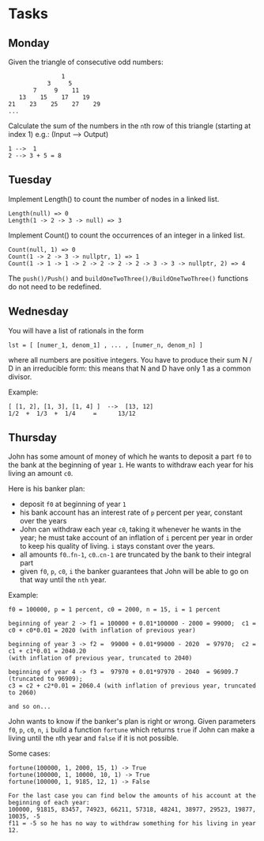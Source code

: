 # Tasks

## Monday

Given the triangle of consecutive odd numbers:

                   1
               3     5
           7     9    11
       13    15    17    19
    21    23    25    27    29
    ...

Calculate the sum of the numbers in the `n`th row of this triangle (starting at index 1) e.g.: (Input --> Output)

    1 -->  1
    2 --> 3 + 5 = 8

## Tuesday

Implement Length() to count the number of nodes in a linked list.

    Length(null) => 0
    Length(1 -> 2 -> 3 -> null) => 3

Implement Count() to count the occurrences of an integer in a linked list.

    Count(null, 1) => 0
    Count(1 -> 2 -> 3 -> nullptr, 1) => 1
    Count(1 -> 1 -> 1 -> 2 -> 2 -> 2 -> 2 -> 3 -> 3 -> nullptr, 2) => 4

The `push()/Push()` and `buildOneTwoThree()/BuildOneTwoThree()` functions do not need to be redefined.

## Wednesday

You will have a list of rationals in the form

    lst = [ [numer_1, denom_1] , ... , [numer_n, denom_n] ]

where all numbers are positive integers. You have to produce their sum N / D in an irreducible form: this means that N and D have only 1 as a common divisor.

Example:

    [ [1, 2], [1, 3], [1, 4] ]  -->  [13, 12]
    1/2  +  1/3  +  1/4     =      13/12

## Thursday

John has some amount of money of which he wants to deposit a part `f0` to the bank at the beginning of year `1`. He wants to withdraw each year for his living an amount `c0`.

Here is his banker plan:

- deposit `f0` at beginning of year `1`
- his bank account has an interest rate of `p` percent per year, constant over the years
- John can withdraw each year `c0`, taking it whenever he wants in the year; he must take account of an inflation of `i` percent per year in order to keep his quality of living. `i` stays constant over the years.
- all amounts `f0`..`fn-1`, `c0`..`cn-1` are truncated by the bank to their integral part
- given `f0`, `p`, `c0`, `i` the banker guarantees that John will be able to go on that way until the `nth` year.

Example:

    f0 = 100000, p = 1 percent, c0 = 2000, n = 15, i = 1 percent

    beginning of year 2 -> f1 = 100000 + 0.01*100000 - 2000 = 99000;  c1 = c0 + c0*0.01 = 2020 (with inflation of previous year)

    beginning of year 3 -> f2 =  99000 + 0.01*99000 - 2020  = 97970;  c2 = c1 + c1*0.01 = 2040.20 
    (with inflation of previous year, truncated to 2040)

    beginning of year 4 -> f3 =  97970 + 0.01*97970 - 2040  = 96909.7 (truncated to 96909); 
    c3 = c2 + c2*0.01 = 2060.4 (with inflation of previous year, truncated to 2060)

    and so on...

John wants to know if the banker's plan is right or wrong. Given parameters `f0`, `p`, `c0`, `n`, `i` build a function `fortune` which returns `true` if John can make a living until the `n`th year and `false` if it is not possible.

Some cases:

    fortune(100000, 1, 2000, 15, 1) -> True
    fortune(100000, 1, 10000, 10, 1) -> True
    fortune(100000, 1, 9185, 12, 1) -> False

    For the last case you can find below the amounts of his account at the beginning of each year:
    100000, 91815, 83457, 74923, 66211, 57318, 48241, 38977, 29523, 19877, 10035, -5
    f11 = -5 so he has no way to withdraw something for his living in year 12.

